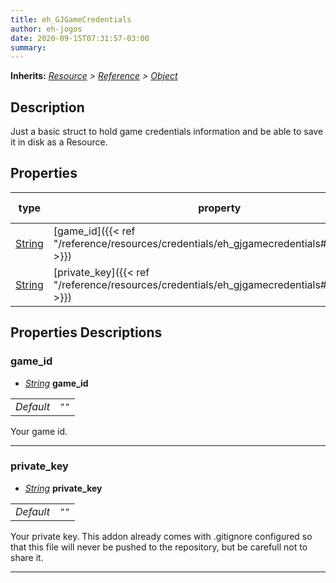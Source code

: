 ```yaml
---  
title: eh_GJGameCredentials  
author: eh-jogos  
date: 2020-09-15T07:31:57-03:00  
summary:   
---  
```

**Inherits:** _[Resource](https://docs.godotengine.org/en/stable/classes/class_resource.html) > [Reference](https://docs.godotengine.org/en/stable/classes/class_reference.html) > [Object](https://docs.godotengine.org/en/stable/classes/class_object.html)_  
## Description  
 Just a basic struct to hold game credentials information and be able to save it in disk 
 as a Resource.
  
## Properties 
  
| type | property | default value |  
| ---- | -------- | ------------- |  
| [String](https://docs.godotengine.org/en/stable/classes/class_string.html) | [game_id]({{< ref "/reference/resources/credentials/eh_gjgamecredentials#game_id" >}}) |  |  
| [String](https://docs.godotengine.org/en/stable/classes/class_string.html) | [private_key]({{< ref "/reference/resources/credentials/eh_gjgamecredentials#private_key" >}}) |  |  
  
## Properties Descriptions  
  
### game_id 
- _[String](https://docs.godotengine.org/en/stable/classes/class_string.html)_ **game_id**  
  
| | |  
| - |:-:|  
| _Default_ | ` "" ` |  

 Your game id.
  
---------
### private_key 
- _[String](https://docs.godotengine.org/en/stable/classes/class_string.html)_ **private_key**  
  
| | |  
| - |:-:|  
| _Default_ | ` "" ` |  

 Your private key. This addon already comes with .gitignore configured so that this file will never
 be pushed to the repository, but be carefull not to share it.
  
---------
